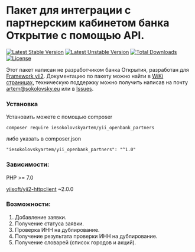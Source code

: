 # Пакет для интеграции с партнерским кабинетом банка Открытие с помощью API.

[![Latest Stable Version](https://poser.pugx.org/iesokolovskyartem/yii_openbank_partners/v)](//packagist.org/packages/iesokolovskyartem/yii_openbank_partners)
[![Latest Unstable Version](https://poser.pugx.org/iesokolovskyartem/yii_openbank_partners/v/unstable)](//packagist.org/packages/iesokolovskyartem/yii_openbank_partners)
[![Total Downloads](https://poser.pugx.org/iesokolovskyartem/yii_openbank_partners/downloads)](//packagist.org/packages/iesokolovskyartem/yii_openbank_partners)
[![License](https://poser.pugx.org/iesokolovskyartem/yii_openbank_partners/license)](//packagist.org/packages/iesokolovskyartem/yii_openbank_partners)

Этот пакет написан не разработчиком банка Открытия, разработан для [Framework yii2](https://www.yiiframework.com/).
Документацию по пакету можно найти в [WiKi страницах](https://github.com/iesokolovskyartem/yii_openbank_partners/wiki), техническую поддержку можно получить написав 
на почту [artem@sokolovsky.eu](mailto:artem@sokolovsky.eu) или в [Issues](https://github.com/iesokolovskyartem/yii_openbank_partners/issues/new).

### Установка
Установить можете с помощью composer

```
composer require iesokolovskyartem/yii_openbank_partners
```

либо указать в composer.json

```
"iesokolovskyartem/yii_openbank_partners": "^1.0"
```

### Зависимости:
PHP >= 7.0

[yiisoft/yii2-httpclient](https://github.com/yiisoft/yii2-httpclient) ~2.0.0

### Возможности:
1. Добавление заявки.
2. Получение статуса заявки.
3. Проверка ИНН на дублирование.
4. Получение результата проверки ИНН на дублирование.
5. Получение словарей (список городов и акций).